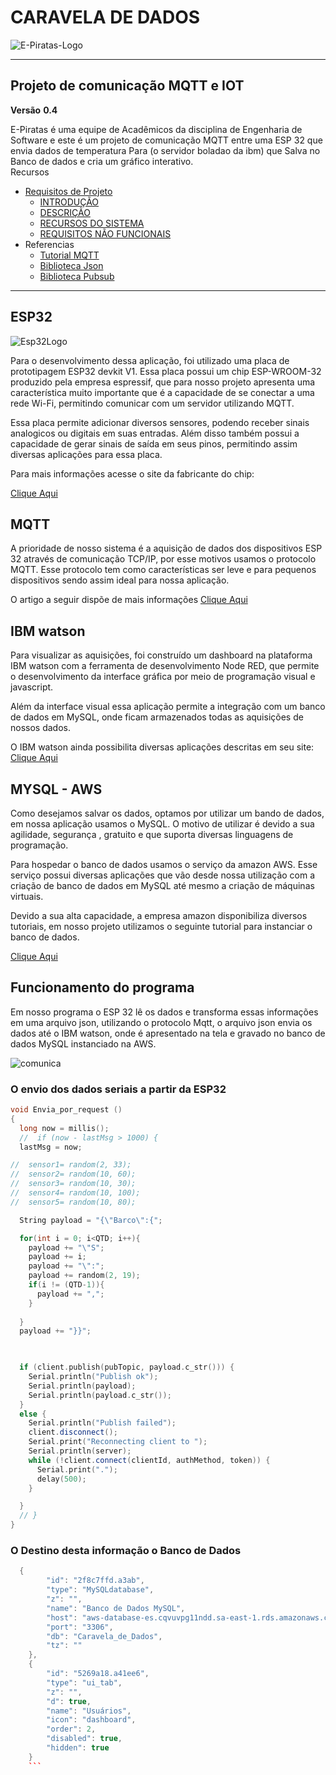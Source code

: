 #  **CARAVELA DE DADOS**

![E-Piratas-Logo](https://github.com/E-Piratas/Caravela-De-Dados/blob/master/documentos/Imagens/E-Piratas-Logo.png)
--- ---

## **Projeto de comunicação MQTT e IOT**                   

**Versão** **0.4**

E-Piratas é uma equipe de Acadêmicos da disciplina de Engenharia de Software e este é um projeto de comunicação MQTT entre uma ESP 32 que envia dados de temperatura Para (o servidor boladao da ibm) que Salva no Banco de dados e cria um gráfico interativo.  
Recursos 
* [Requisitos de Projeto](https://github.com/E-Piratas/Caravela-de-dados/wiki)
	* [INTRODUÇÃO](https://github.com/E-Piratas/Caravela-De-Dados/wiki#1-introdu%C3%87%C3%83o)
	* [DESCRIÇÃO](https://github.com/E-Piratas/Caravela-De-Dados/wiki#2-descri%C3%87%C3%83o-geral)
	* [RECURSOS DO SISTEMA](https://github.com/E-Piratas/Caravela-De-Dados/wiki#3-recursos-do-sistema)
	* [REQUISITOS NÃO FUNCIONAIS](https://github.com/E-Piratas/Caravela-De-Dados/wiki/Especifica%C3%A7%C3%B5es-De-Requisitos-de-Software-Para-o-Sistema-Gerenciador-de-Sinais#4-requisitos-n%C3%83o-funcionais)
* Referencias
	* [Tutorial MQTT](https://pplware.sapo.pt/tutoriais/tutorial-ligar-um-led-via-mqtt-com-um-esp8266/)
	* [Biblioteca Json](https://github.com/bblanchon/ArduinoJson)
	* [Biblioteca Pubsub](https://github.com/hagre/SyncMQTTConnectionESP32_Library)
---
## **ESP32**

![Esp32Logo](https://github.com/E-Piratas/Caravela-De-Dados/blob/master/documentos/Imagens/Espressif_ESP32.jpg)

Para o desenvolvimento dessa aplicação, foi utilizado uma placa de prototipagem ESP32 devkit V1. Essa placa possui um chip ESP-WROOM-32 produzido pela empresa espressif, que para nosso projeto apresenta uma característica muito importante que é a capacidade de se conectar a uma rede Wi-Fi, permitindo comunicar com um servidor utilizando MQTT.

Essa placa permite adicionar diversos sensores, podendo receber sinais analogicos ou digitais em suas entradas. Além disso também possui a capacidade de gerar sinais de saída em seus pinos, permitindo assim diversas aplicações para essa placa.

Para mais informações acesse o site da fabricante do chip:

[Clique Aqui](https://www.espressif.com/en/products/socs/esp32)

## **MQTT**

A prioridade de nosso sistema é a aquisição de dados dos dispositivos ESP 32 através de comunicação TCP/IP, por esse motivos usamos o protocolo MQTT.
Esse protocolo tem como características ser leve e para pequenos dispositivos sendo assim ideal para nossa aplicação.

O artigo a seguir dispõe de mais informações [Clique Aqui](https://developer.ibm.com/br/articles/iot-mqtt-why-good-for-iot/#:~:text=O%20protocolo%20MQTT%20define%20dois,message%20broker%20e%20in%C3%BAmeros%20clientes.&text=O%20cliente%20conecta%2Dse%20ao,TLS%20criptografada%20para%20mensagens%20sens%C3%ADveis.)




## **IBM watson**

Para visualizar as aquisições, foi construído um dashboard na plataforma IBM watson com a ferramenta de desenvolvimento Node RED,  que permite o desenvolvimento da interface gráfica por meio de programação visual e javascript.

Além da interface visual essa aplicação permite a integração com um banco de dados em MySQL, onde ficam armazenados todas as aquisições de nossos dados.

O IBM watson  ainda possibilita diversas aplicações  descritas em seu site:
[Clique Aqui](https://www.ibm.com)

## MYSQL - AWS

Como desejamos salvar os dados, optamos por utilizar um bando de dados, em nossa aplicação usamos o MySQL. O motivo de utilizar é devido a sua agilidade, segurança , gratuito e que suporta diversas linguagens de programação. 

Para hospedar o banco de dados usamos o serviço da amazon AWS. Esse serviço possui diversas aplicações que vão desde nossa utilização com a criação de banco de dados em MySQL até mesmo a criação de máquinas virtuais.

Devido a sua alta capacidade, a empresa amazon disponibiliza diversos tutoriais, em nosso projeto utilizamos o seguinte tutorial para instanciar o banco de dados.
 
[Clique Aqui](https://aws.amazon.com/pt/getting-started/hands-on/create-mysql-db/)

## Funcionamento do programa

Em nosso programa o ESP 32 lê os dados e transforma essas informações em uma arquivo json, utilizando o protocolo Mqtt, o arquivo json envia os dados até o IBM watson, onde é apresentado na tela e gravado no banco de dados MySQL instanciado na AWS.

![comunica](https://github.com/E-Piratas/Caravela-De-Dados/blob/master/documentos/Imagens/diagrama.png)

### O envio dos dados seriais a partir da ESP32

```c++
void Envia_por_request ()
{
  long now = millis();
  //  if (now - lastMsg > 1000) {
  lastMsg = now;

//  sensor1= random(2, 33);
//  sensor2= random(10, 60);
//  sensor3= random(10, 30);
//  sensor4= random(10, 100);
//  sensor5= random(10, 80);

  String payload = "{\"Barco\":{";

  for(int i = 0; i<QTD; i++){
    payload += "\"S";
    payload += i;
    payload += "\":";
    payload += random(2, 19);
    if(i != (QTD-1)){
      payload += ",";
    }
    
  }
  payload += "}}";

 

  if (client.publish(pubTopic, payload.c_str())) {
    Serial.println("Publish ok");
    Serial.println(payload);
    Serial.println(payload.c_str());
  }
  else {
    Serial.println("Publish failed");
    client.disconnect();
    Serial.print("Reconnecting client to ");
    Serial.println(server);
    while (!client.connect(clientId, authMethod, token)) {
      Serial.print(".");
      delay(500);
    }

  }
  // }
} 
```

### O Destino desta informação o Banco de Dados

```c++
  {
        "id": "2f8c7ffd.a3ab",
        "type": "MySQLdatabase",
        "z": "",
        "name": "Banco de Dados MySQL",
        "host": "aws-database-es.cqvuvpg11ndd.sa-east-1.rds.amazonaws.com",
        "port": "3306",
        "db": "Caravela_de_Dados",
        "tz": ""
    },
    {
        "id": "5269a18.a41ee6",
        "type": "ui_tab",
        "z": "",
        "d": true,
        "name": "Usuários",
        "icon": "dashboard",
        "order": 2,
        "disabled": true,
        "hidden": true
    }
    ```

